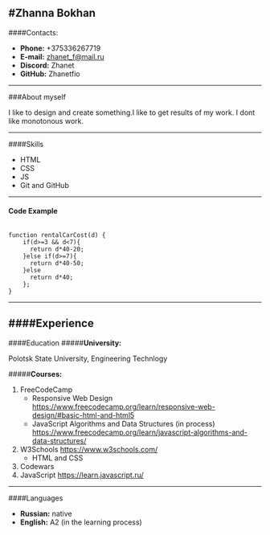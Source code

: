 #Zhanna Bokhan
-------
####Contacts:
* __Phone:__ +375336267719
* __E-mail:__ zhanet_f@mail.ru
* __Discord:__ Zhanet
* __GitHub:__ Zhanetfio

-------
###About myself 


 I like to design and create something.I like to get results of my work. I dont like monotonous work. 


------
####Skills

* HTML
* CSS
* JS
* Git and GitHub
--------


#### Code Example
``` 

function rentalCarCost(d) {
    if(d>=3 && d<7){
      return d*40-20;
    }else if(d>=7){
      return d*40-50;
    }else
      return d*40;
    };
}
```
--------
####Experience
--------
####Education
#####__University:__  

Polotsk State University, Engineering Technlogy

#####__Courses:__
1. FreeCodeCamp 
    * Responsive Web Design https://www.freecodecamp.org/learn/responsive-web-design/#basic-html-and-html5
    * JavaScript Algorithms and Data Structures (in process) https://www.freecodecamp.org/learn/javascript-algorithms-and-data-structures/
2. W3Schools https://www.w3schools.com/
    * HTML and CSS
3. Codewars 
4. JavaScript https://learn.javascript.ru/ 

--------
####Languages

* __Russian:__ native
* __English:__ A2 (in the learning process)

